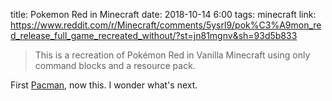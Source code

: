 title: Pokemon Red in Minecraft
date: 2018-10-14 6:00
tags: minecraft
link: https://www.reddit.com/r/Minecraft/comments/5ysrl9/pok%C3%A9mon_red_release_full_game_recreated_without/?st=jn81mgnv&sh=93d5b833

> This is a recreation of Pokémon Red in Vanilla Minecraft using only command blocks and a resource pack.

First [Pacman](https://www.youtube.com/watch?v=CABRF7e4DQE), now this. I wonder what's next.
